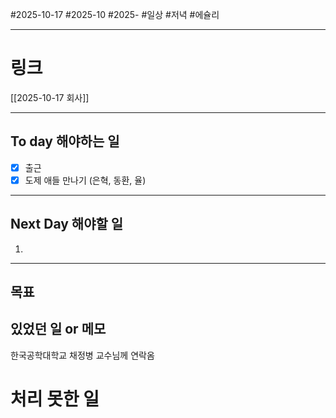 #2025-10-17 #2025-10 #2025-
#일상 #저녁 #에슐리

-------
# 링크
[[2025-10-17 회사]]

---
## To day 해야하는 일
- [x] 출근
- [x] 도제 애들 만나기 (은혁, 동환, 율)

---
## Next Day 해야할 일
1. 

---

## 목표


## 있었던 일  or 메모
한국공학대학교 채정병 교수님께 연락옴

# 처리 못한 일